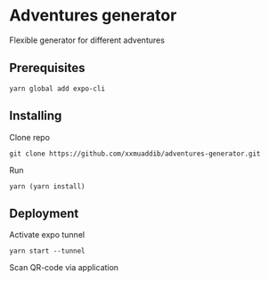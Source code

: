 # Adventures generator
Flexible generator for different adventures
## Prerequisites
```
yarn global add expo-cli
```
## Installing
Clone repo
```
git clone https://github.com/xxmuaddib/adventures-generator.git
```
Run
```
yarn (yarn install)
```
## Deployment
Activate expo tunnel
```
yarn start --tunnel
```
Scan QR-code via application
